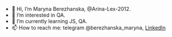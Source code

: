 - 👋 Hi, I’m Maryna Berezhanska, @Arina-Lex-2012.
- 👀 I’m interested in QA.
- 🌱 I’m currently learning JS, QA.
- 📫 How to reach me: telegram @berezhanska_maryna, <a href="https://www.linkedin.com/in/maryna-berezhanska/">LinkedIn</a>

<!---
Arina-Lex-2012/Arina-Lex-2012 is a ✨ special ✨ repository because its `README.md` (this file) appears on your GitHub profile.
You can click the Preview link to take a look at your changes.
--->
